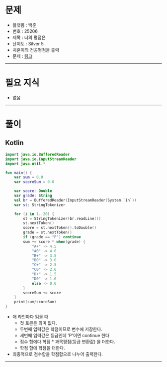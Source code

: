 # 문제
- 플랫폼 : 백준
- 번호 : 25206
- 제목 : 너의 평점은
- 난이도 : Silver 5
- 치훈이의 전공평점을 출력
- 문제 : <a href="https://www.acmicpc.net/problem/25206" target="_blank">링크</a>

---

# 필요 지식
- 없음

---

# 풀이
## Kotlin
```kotlin
import java.io.BufferedReader
import java.io.InputStreamReader
import java.util.*

fun main() {
    var sum = 0.0
    var scoreSum = 0.0

    var score: Double
    var grade: String
    val br = BufferedReader(InputStreamReader(System.`in`))
    var st: StringTokenizer

    for (i in 1..20) {
        st = StringTokenizer(br.readLine())
        st.nextToken()
        score = st.nextToken().toDouble()
        grade = st.nextToken()
        if (grade == "P") continue
        sum += score * when(grade) {
            "A+" -> 4.5
            "A0" -> 4.0
            "B+" -> 3.5
            "B0" -> 3.0
            "C+" -> 2.5
            "C0" -> 2.0
            "D+" -> 1.5
            "D0" -> 1.0
            else -> 0.0
        }
        scoreSum += score
    }
    print(sum/scoreSum)
}
```
- 매 라인마다 읽을 때
  - 첫 토큰은 의미 없다.
  - 두번째 입력값은 학점이므로 변수에 저장한다.
  - 세번째 입력값은 등급인데 'P'이면 continue 한다
  - 점수 합에다 학점 * 과목평점(등급 변환값) 을 더한다.
  - 학점 합에 학점을 더한다.
- 최종적으로 점수합을 학점합으로 나누어 출력한다.

---